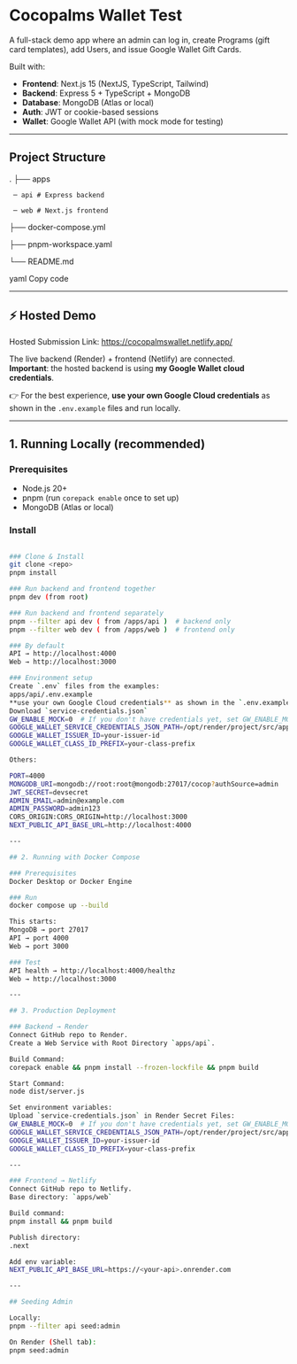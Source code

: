 # Cocopalms Wallet Test

A full-stack demo app where an admin can log in, create Programs (gift card templates), add Users, and issue Google Wallet Gift Cards.

Built with:

- **Frontend**: Next.js 15 (NextJS, TypeScript, Tailwind)
- **Backend**: Express 5 + TypeScript + MongoDB
- **Database**: MongoDB (Atlas or local)
- **Auth**: JWT or cookie-based sessions
- **Wallet**: Google Wallet API (with mock mode for testing)

---

## Project Structure

.
├── apps

     ─ api # Express backend

     ─ web # Next.js frontend

├── docker-compose.yml

├── pnpm-workspace.yaml

└── README.md

yaml
Copy code

---

## ⚡ Hosted Demo

Hosted Submission Link: https://cocopalmswallet.netlify.app/

The live backend (Render) + frontend (Netlify) are connected.  
**Important**: the hosted backend is using **my Google Wallet cloud credentials**.  

👉 For the best experience, **use your own Google Cloud credentials** as shown in the `.env.example` files and run locally.

---

## 1. Running Locally (recommended)

### Prerequisites
- Node.js 20+
- pnpm (run `corepack enable` once to set up)
- MongoDB (Atlas or local)

### Install
```bash

### Clone & Install
git clone <repo>
pnpm install

### Run backend and frontend together
pnpm dev (from root)

### Run backend and frontend separately
pnpm --filter api dev ( from /apps/api )  # backend only
pnpm --filter web dev ( from /apps/web )  # frontend only

### By default
API → http://localhost:4000
Web → http://localhost:3000

### Environment setup
Create `.env` files from the examples:
apps/api/.env.example
**use your own Google Cloud credentials** as shown in the `.env.example` files and run locally.
Download `service-credentials.json` 
GW_ENABLE_MOCK=0  # If you don't have credentials yet, set GW_ENABLE_MOCK=1 to use mock flows
GOOGLE_WALLET_SERVICE_CREDENTIALS_JSON_PATH=/opt/render/project/src/apps/api/service-credentials.json
GOOGLE_WALLET_ISSUER_ID=your-issuer-id
GOOGLE_WALLET_CLASS_ID_PREFIX=your-class-prefix

Others:

PORT=4000
MONGODB_URI=mongodb://root:root@mongodb:27017/cocop?authSource=admin
JWT_SECRET=devsecret
ADMIN_EMAIL=admin@example.com
ADMIN_PASSWORD=admin123
CORS_ORIGIN:CORS_ORIGIN=http://localhost:3000
NEXT_PUBLIC_API_BASE_URL=http://localhost:4000

---

## 2. Running with Docker Compose

### Prerequisites
Docker Desktop or Docker Engine

### Run
docker compose up --build

This starts:
MongoDB → port 27017
API → port 4000
Web → port 3000

### Test
API health → http://localhost:4000/healthz
Web → http://localhost:3000

---

## 3. Production Deployment

### Backend → Render
Connect GitHub repo to Render.  
Create a Web Service with Root Directory `apps/api`.

Build Command:
corepack enable && pnpm install --frozen-lockfile && pnpm build

Start Command:
node dist/server.js

Set environment variables:  
Upload `service-credentials.json` in Render Secret Files:
GW_ENABLE_MOCK=0  # If you don't have credentials yet, set GW_ENABLE_MOCK=1 to use mock flows
GOOGLE_WALLET_SERVICE_CREDENTIALS_JSON_PATH=/opt/render/project/src/apps/api/service-credentials.json
GOOGLE_WALLET_ISSUER_ID=your-issuer-id
GOOGLE_WALLET_CLASS_ID_PREFIX=your-class-prefix

---

### Frontend → Netlify
Connect GitHub repo to Netlify.  
Base directory: `apps/web`

Build command:
pnpm install && pnpm build

Publish directory:
.next

Add env variable:
NEXT_PUBLIC_API_BASE_URL=https://<your-api>.onrender.com

---

## Seeding Admin

Locally:
pnpm --filter api seed:admin

On Render (Shell tab):
pnpm seed:admin
